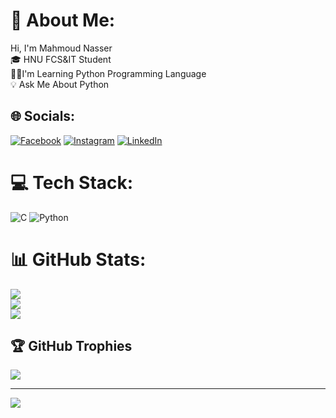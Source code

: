 # 💫 About Me:
Hi, I'm Mahmoud Nasser<br>🎓 HNU FCS&IT Student<br>👨‍💻I'm Learning Python Programming Language<br>💡 Ask Me About Python


## 🌐 Socials:
[![Facebook](https://img.shields.io/badge/Facebook-%231877F2.svg?logo=Facebook&logoColor=white)](https://facebook.com/https://www.facebook.com/share/1YdrRnf4xV/) [![Instagram](https://img.shields.io/badge/Instagram-%23E4405F.svg?logo=Instagram&logoColor=white)](https://instagram.com/https://www.instagram.com/mahmoudnokasha?igsh=aHUxM3kzZWlnaXo2) [![LinkedIn](https://img.shields.io/badge/LinkedIn-%230077B5.svg?logo=linkedin&logoColor=white)](https://linkedin.com/in/https://www.linkedin.com/in/mahmoud-nasser-57743b372?utm_source=share&utm_campaign=share_via&utm_content=profile&utm_medium=android_app) 

# 💻 Tech Stack:
![C](https://img.shields.io/badge/c-%2300599C.svg?style=plastic&logo=c&logoColor=white) ![Python](https://img.shields.io/badge/python-3670A0?style=plastic&logo=python&logoColor=ffdd54)
# 📊 GitHub Stats:
![](https://github-readme-stats.vercel.app/api?username=OkashaMahmoud&theme=dark&hide_border=false&include_all_commits=true&count_private=true)<br/>
![](https://nirzak-streak-stats.vercel.app/?user=OkashaMahmoud&theme=dark&hide_border=false)<br/>
![](https://github-readme-stats.vercel.app/api/top-langs/?username=OkashaMahmoud&theme=dark&hide_border=false&include_all_commits=true&count_private=true&layout=compact)

## 🏆 GitHub Trophies
![](https://github-profile-trophy.vercel.app/?username=OkashaMahmoud&theme=radical&no-frame=false&no-bg=true&margin-w=4)

---
[![](https://visitcount.itsvg.in/api?id=OkashaMahmoud&icon=0&color=0)](https://visitcount.itsvg.in)

<!-- Proudly created with GPRM ( https://gprm.itsvg.in ) -->
